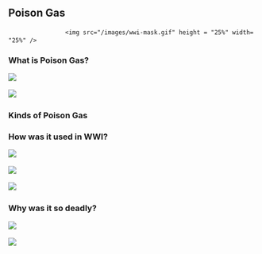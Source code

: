## Poison Gas
					<img src="/images/wwi-mask.gif" height = "25%" width= "25%" />
### What is Poison Gas?



![]({{site.baseurl}}/https://i0.wp.com/www.compoundchem.com/wp-content/uploads/2014/05/Chemical-Warfare-World-War-1-Poison-Gases.png?fit=1200%2C849&ssl=1)


![]({{site.baseurl}}/https://i0.wp.com/militaryhistorynow.com/wp-content/uploads/2015/08/1280px-Sargent_John_Singer_RA_-_Gassed_-_Google_Art_Project-e1439313963662.jpg?fit=650%2C242&ssl=1)


### Kinds of Poison Gas

### How was it used in WWI?
![]({{site.baseurl}}/https://www.theworldwar.org/sites/default/files/2022-01/2013.66.92_0-first-usage-poison-gas.jpg)

![]({{site.baseurl}}/https://simonjoneshistorian.files.wordpress.com/2014/02/blue-cross-shell.jpg)

![]({{site.baseurl}}/https://www.researchgate.net/profile/Jasper-Hardesty/publication/269724051/figure/fig4/AS:758261380812807@1557795009798/Hand-held-gas-bomb-Contributor-Benjamin-Hirschfeld-on-behalf-of-Christoph-Herrmann_Q320.jpg)




### Why was it so deadly?

![]({{site.baseurl}}/https://www.ncpedia.org/sites/default/files/wwi_gas_mask.jpg)

![]({{site.baseurl}}/https://thumbs.gfycat.com/AssuredSentimentalAmurminnow-max-1mb.gif)
